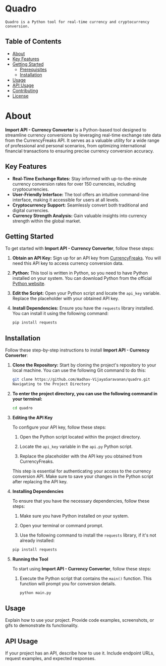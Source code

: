 # Quadro
`Quadro is a Python tool for real-time currency and cryptocurrency conversion.`

## Table of Contents

- [About](#about)
- [Key Features](#key-features)
- [Getting Started](#getting-started)
  - [Prerequisites](#prerequisites)
  - [Installation](#installation)
- [Usage](#usage)
- [API Usage](#api-usage)
- [Contributing](#contributing)
- [License](#license)

# About

**Import API - Currency Converter** is a Python-based tool designed to streamline currency conversions by leveraging real-time exchange rate data from the CurrencyFreaks API. It serves as a valuable utility for a wide range of professional and personal scenarios, from optimizing international financial transactions to ensuring precise currency conversion accuracy.

## Key Features

- **Real-Time Exchange Rates:** Stay informed with up-to-the-minute currency conversion rates for over 150 currencies, including cryptocurrencies.
- **User-Friendly Interface:** The tool offers an intuitive command-line interface, making it accessible for users at all levels.
- **Cryptocurrency Support:** Seamlessly convert both traditional and digital currencies.
- **Currency Strength Analysis:** Gain valuable insights into currency strength within the global market.

## Getting Started

To get started with **Import API - Currency Converter**, follow these steps:

1. **Obtain an API Key:** Sign up for an API key from [CurrencyFreaks](https://currencyfreaks.com/). You will need this API key to access currency conversion data.

2. **Python:** This tool is written in Python, so you need to have Python installed on your system. You can download Python from the official [Python website](https://www.python.org/).

3. **Edit the Script:** Open your Python script and locate the `api_key` variable. Replace the placeholder with your obtained API key.

4. **Install Dependencies:** Ensure you have the `requests` library installed. You can install it using the following command:

   ```bash
   pip install requests

## Installation

Follow these step-by-step instructions to install **Import API - Currency Converter**:

1. **Clone the Repository:** Start by cloning the project's repository to your local machine. You can use the following Git command to do this:

   ```bash
   git clone https://github.com/Aadhav-VijayaSaravanan/quadro.git
   Navigating to the Project Directory

2. **To enter the project directory, you can use the following command in your terminal:**

   ```bash
   cd quadro
3. **Editing the API Key**

   To configure your API key, follow these steps:

   1. Open the Python script located within the project directory.

   2. Locate the `api_key` variable in the `api.py` Python script.

   3. Replace the placeholder with the API key you obtained from CurrencyFreaks.

   This step is essential for authenticating your access to the currency conversion API. Make sure to save your changes in the Python script after replacing the API key.
   
4. **Installing Dependencies**

   To ensure that you have the necessary dependencies, follow these steps:

   1. Make sure you have Python installed on your system.

   2. Open your terminal or command prompt.

   3. Use the following command to install the `requests` library, if it's not already installed:

   ```bash
   pip install requests

5. **Running the Tool**

   To start using **Import API - Currency Converter**, follow these steps:

   1. Execute the Python script that contains the `main()` function. This function will prompt you for conversion details.
      ```bash
      python main.py


## Usage

Explain how to use your project. Provide code examples, screenshots, or gifs to demonstrate its functionality.

## API Usage

If your project has an API, describe how to use it. Include endpoint URLs, request examples, and expected responses.
